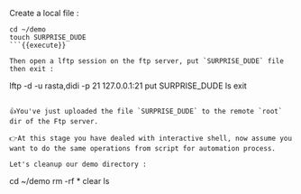 Create a local file :

```
cd ~/demo
touch SURPRISE_DUDE
```{{execute}}

Then open a lftp session on the ftp server, put `SURPRISE_DUDE` file then exit :

```
lftp -d -u rasta,didi -p 21 127.0.0.1:21
put SURPRISE_DUDE
ls
exit
```{{execute}}

👍You've just uploaded the file `SURPRISE_DUDE` to the remote `root` dir of the Ftp server.

👉At this stage you have dealed with interactive shell, now assume you want to do the same operations from script for automation process.

Let's cleanup our demo directory :

```
cd ~/demo
rm -rf *
clear
ls
```{{execute}}